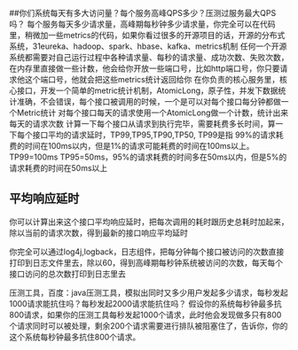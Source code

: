 ##你们系统每天有多大访问量？每个服务高峰QPS多少？压测过服务最大QPS吗？
   每个服务每天多少请求量，高峰期每秒钟多少请求量，你完全可以在代码里，稍微加一些metrics的代码，如果你看过很多的开源项目的话，开源的分布式系统，31eureka、hadoop、spark、hbase、kafka、metrics机制
   任何一个开源系统都需要对自己运行过程中各种请求量、每秒的请求量、成功次数、失败次数，在内存里直接做一些计数，他会给你开放一些端口号，比如http端口号，你只要请求他这个端口号，他就会把这些metrics统计返回给你
在你负责的核心服务里，核心接口，开发一个简单的metric统计机制，AtomicLong，原子性，并发下数据统计准确，不会错误，每个接口被调用的时候，一个是可以对每个接口每分钟都做一个Metric统计
对每个接口每天的请求使用一个AtomicLong做一个计数，统计出来每天的请求次数
计算一下每个接口从请求到执行完毕，需要耗费多长时间，算一下每个接口平均的请求延时，TP99,TP95,TP90,TP50,
TP99是指 99%的请求耗费的时间在100ms以内，但是1%的请求可能耗费的时间在100ms以上。
TP99=100ms
TP95=50ms，95%的请求耗费的时间多在50ms以内，但是5%的请求耗费的时间在50ms以上

## 平均响应延时
你可以计算出来这个接口平均响应延时，把每次调用的耗时跟历史总耗时加起来，除以当前的请求次数，得到最新的接口响应平均延时

你完全可以通过log4j,logback，日志组件，把每分钟每个接口被访问的次数直接打印到日志文件里去，除以60，得到高峰期每秒钟系统被访问的次数，每天每个接口访问的总次数打印到日志里去

压测工具，百度：java压测工具，模拟出同时又多少用户发起多少请求，每秒发起1000请求能抗住吗？每秒发起2000请求能抗住吗？
假设你的系统每秒钟最多抗800请求，如果你的压测工具每秒发起1000个请求，此时他会发现做多只有800个请求同时可以被处理，剩余200个请求需要进行排队被阻塞住了，告诉你，你的这个系统每秒钟最多抗住800个请求。